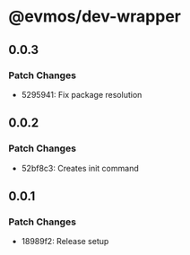 # @evmos/dev-wrapper

## 0.0.3

### Patch Changes

- 5295941: Fix package resolution

## 0.0.2

### Patch Changes

- 52bf8c3: Creates init command

## 0.0.1

### Patch Changes

- 18989f2: Release setup
